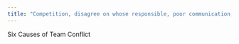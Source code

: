 ```yaml
---
title: "Competition, disagree on whose responsible, poor communication, basic differences, Power struggles, pursuing different goals"
---
```

Six Causes of Team Conflict


